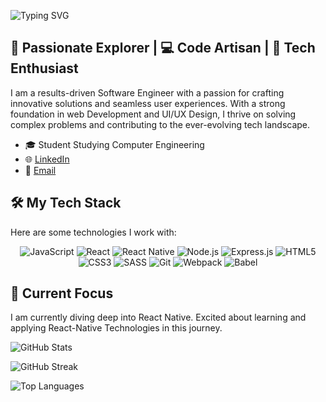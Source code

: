 ![Typing SVG](https://readme-typing-svg.herokuapp.com?font=Roboto&color=F83E77&size=32&center=true&vCenter=true&lines=I+am+a+Software+Engineer;I+am+a+Graphics+Designer;I+am+a+Mobile+App+Developer)

## 🚀 Passionate Explorer | 💻 Code Artisan | 🌟 Tech Enthusiast

I am a results-driven Software Engineer with a passion for crafting innovative solutions and seamless user experiences. With a strong foundation in web Development and UI/UX Design, I thrive on solving complex problems and contributing to the ever-evolving tech landscape.

- 🎓 Student Studying Computer Engineering
- 🌐 [LinkedIn]( https://www.linkedin.com/in/ahadzi-joel-senyo-298b56212/)
- 📧 [Email](mailto:ahadzijoelsenyo@gmail.com)



## 🛠️ My Tech Stack

Here are some technologies I work with:
<p align="center">
  <img src="https://img.shields.io/badge/JavaScript-F7DF1E?style=for-the-badge&logo=javascript&logoColor=black" alt="JavaScript">
  <img src="https://img.shields.io/badge/React-61DAFB?style=for-the-badge&logo=react&logoColor=white" alt="React">
  <img src="https://img.shields.io/badge/React_Native-61DAFB?style=for-the-badge&logo=react&logoColor=white" alt="React Native">
  <img src="https://img.shields.io/badge/Node.js-339933?style=for-the-badge&logo=node.js&logoColor=white" alt="Node.js">
  <img src="https://img.shields.io/badge/Express-000000?style=for-the-badge&logo=express&logoColor=white" alt="Express.js">
  <img src="https://img.shields.io/badge/HTML5-E34F26?style=for-the-badge&logo=html5&logoColor=white" alt="HTML5">
  <img src="https://img.shields.io/badge/CSS3-1572B6?style=for-the-badge&logo=css3&logoColor=white" alt="CSS3">
  <img src="https://img.shields.io/badge/SASS-CC6699?style=for-the-badge&logo=sass&logoColor=white" alt="SASS">
  <img src="https://img.shields.io/badge/Git-F05032?style=for-the-badge&logo=git&logoColor=white" alt="Git">
  <!-- Add more badges for your tech stack -->

  <img src="https://img.shields.io/badge/Webpack-8DD6F9?style=for-the-badge&logo=webpack&logoColor=black" alt="Webpack">
  <img src="https://img.shields.io/badge/Babel-F9DC3E?style=for-the-badge&logo=babel&logoColor=black" alt="Babel">
  <!-- Add more badges for your tech stack -->
</p>

## 🌱 Current Focus

I am currently diving deep into React Native. Excited about learning and applying React-Native Technologies  in this journey.



![GitHub Stats](https://github-readme-stats.vercel.app/api?username=Senyoj&show_icons=true&theme=radical)

![GitHub Streak](https://github-readme-streak-stats.herokuapp.com/?user=Senyoj&theme=dark)

![Top Languages](https://github-readme-stats.vercel.app/api/top-langs/?username=Senyoj&layout=compact&theme=dark)

